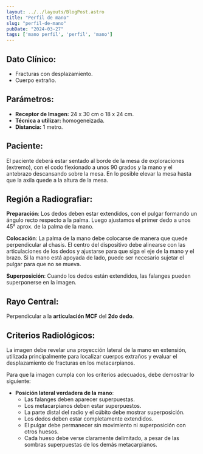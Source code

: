 ```yaml
---
layout: ../../layouts/BlogPost.astro
title: "Perfil de mano"
slug: "perfil-de-mano"
pubDate: "2024-03-27"
tags: ['mano perfil', 'perfil', 'mano']
---
```


<h2 id="dato-cl-nico-">Dato Clínico:</h2>
<ul>
<li>Fracturas con desplazamiento.</li>
<li>Cuerpo extraño.</li>
</ul>
<h2 id="par-metros-">Parámetros:</h2>
<ul>
<li><strong>Receptor de Imagen:</strong> 24 x 30 cm o 18 x 24 cm.</li>
<li><strong>Técnica a utilizar:</strong> homogeneizada.</li>
<li><strong>Distancia:</strong> 1 metro.</li>
</ul>
<h2 id="paciente-">Paciente:</h2>
<p>El paciente deberá estar sentado al borde de la mesa de exploraciones (extremo), con el codo flexionado a unos 90 grados y la mano y el antebrazo descansando sobre la mesa. En lo posible elevar la mesa hasta que la axila quede a la altura de la mesa.</p>
<h2 id="regi-n-a-radiografiar-">Región a Radiografiar:</h2>
<p><strong>Preparación</strong>: Los dedos deben estar extendidos, con el pulgar formando un ángulo recto respecto a la palma. Luego ajustamos el primer dedo a unos 45° aprox. de la palma de la mano.</p>
<p><strong>Colocación</strong>: La palma de la mano debe colocarse de manera que quede perpendicular al chasis. El centro del dispositivo debe alinearse con las articulaciones de los dedos y ajustarse para que siga el eje de la mano y el brazo. Si la mano está apoyada de lado, puede ser necesario sujetar el pulgar para que no se mueva.</p>
<p><strong>Superposición</strong>: Cuando los dedos están extendidos, las falanges pueden superponerse en la imagen.</p>
<h2 id="rayo-central-">Rayo Central:</h2>
<p>Perpendicular a la <strong>articulación MCF</strong> del <strong>2do dedo</strong>.</p>
<h2 id="criterios-radiol-gicos-">Criterios Radiológicos:</h2>
<p>La imagen debe revelar una proyección lateral de la mano en extensión, utilizada principalmente para localizar cuerpos extraños y evaluar el desplazamiento de fracturas en los metacarpianos.</p>
<p>Para que la imagen cumpla con los criterios adecuados, debe demostrar lo siguiente:</p>
<ul>
<li><strong>Posición lateral verdadera de la mano</strong>:<ul>
<li>Las falanges deben aparecer superpuestas.</li>
<li>Los metacarpianos deben estar superpuestos.</li>
<li>La parte distal del radio y el cúbito debe mostrar superposición.</li>
<li>Los dedos deben estar completamente extendidos.</li>
<li>El pulgar debe permanecer sin movimiento ni superposición con otros huesos.</li>
<li>Cada hueso debe verse claramente delimitado, a pesar de las sombras superpuestas de los demás metacarpianos.</li>
</ul>
</li>
</ul>
